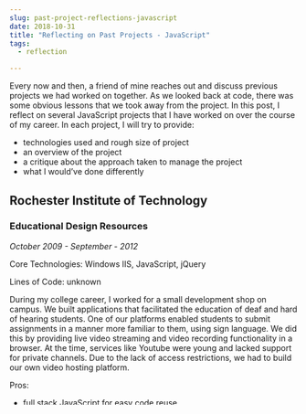 ```yaml
---
slug: past-project-reflections-javascript
date: 2018-10-31
title: "Reflecting on Past Projects - JavaScript"
tags:
  - reflection

---
```


Every now and then, a friend of mine reaches out and discuss previous projects we had worked on together.
As we looked back at code, there was some obvious lessons that we took away from the project.
In this post, I reflect on several JavaScript projects that I have worked on over the course of my career.
In each project, I will try to provide:

* technologies used and rough size of project
* an overview of the project
* a critique about the approach taken to manage the project
* what I would’ve done differently

<!--more-->

## Rochester Institute of Technology

### Educational Design Resources

_October 2009 - September - 2012_

Core Technologies: Windows IIS, JavaScript, jQuery

Lines of Code: unknown

During my college career, I worked for a small development shop on campus.
We built applications that facilitated the education of deaf and hard of hearing students.
One of our platforms enabled students to submit assignments in a manner more familiar to them, using sign language.
We did this by providing live video streaming and video recording functionality in a browser.
At the time, services like Youtube were young and lacked support for private channels.
Due to the lack of access restrictions, we had to build our own video hosting platform.

Pros:
* full stack JavaScript for easy code reuse
* mono-repo, easy to make cross-cutting changes
* delegated functionality to external services (Wowza Media Server for storage)

Cons:
* use of slow IIS JavaScript Runtime
* no dependency management
* required tribal knowledge to be effective

In the end, the system worked but was a nightmare to maintain.
Looking back, there are many things that I would have done differently.
Technology has certainly progressed since then .
Keep in mind, many of the modern tool sets available to you today may not have been available then.

## Indeed

### Employer Products

_June 2013 - December 2015_

Core Technologies: Java, JavaScript, Closure, jsdoc-typed

Lines of Code: 20K+

I joined Indeed working on the employer products.
This application allowed employers to post a job directly on our site and manage all candidates that apply.
We built the product targeting small to medium sized businesses.
Many larger systems were difficult for these smaller companies to get started.
Indeed sought to make the experience better.

Pros:
* static type checking via the Closure Linter
* wholistic tool chain provided by Closure
* able to apply object oriented principles to frontend application development

Cons:
* not widely used, making it difficult to find support
* few internal experts on the framework
* dependency management of frontend dependencies coupled to backend

The biggest critique I had about this system was how it grew.
Instead of refactoring and pulling parts out into their own system, we added more and more to the single system.
We took a prototype, continued to iterate on it, and pushed it through to production.
The biggest lesson I took away from this project was that sometimes, it's ok to slow down and refactor.
Every now and then, this is a necessity.


### Eclair

_June 2016 - April 2018_

Core Technologies: Java, JavaScript, NodeJS, jsdoc-typed

Lines of Code: < 5K

Eclair is a process I wrote to facilitate upgrading Spring from version 3 to 4 at Indeed.
Major library upgrades come with a fair amount of risk involved.
Classes that are deprecated are often cleaned up.
Components move between packages.
In the end, you have a set of changes that must be applied to your code base.
Before getting into the details of the library upgrade, I first build Darwin.
This service parsed dependency management files and maintained a queryable graph of dependencies.
Eclair used this API to apply the set of changes to every project that was impacted by the upgrade.

Pros:
* NPM made managing dependencies really easy
* worked on the command line and was easy to trace through
* system ran quickly and was easy to grow over time

Cons:
* use of jsdoc types proved to be cumbersome 
* jsdoc types didn’t work well for things that weren’t imported directly
* using wrong node version caused some events to be emitted differently
* lack of included logging made it difficult to track down problems

This being one of my first independent code bases, it’s hard to sit and critique it.
First, I would have baked in a better troubleshooting feature.
This would help facilitate investigations when other engineers were attempting to run the program. 
Another thing I would have done differently was build in reporting from the start.
Often times, we wanted to have a cohesive report of the state of the world before the change set was applied, and after.

## Dosh

### GraphQL

_May 2018 - November 2018_

Core Technologies: AWS Lambda, JavaScript, NodeJS, flow-typed

Lines of Code: ~ 13K

After Indeed, I wanted to vary up some of the technical experience that I had exposure to.
A colleague of mine had recently gone and joined Dosh, a cash back app.
Their backend systems were going through a large rewrite of some of their system components.
Upon joining, I was assigned to build out our new graphql layer.
Much of the schema was already specified and it was my job to glue the remote service calls into place.
It gave me great exposure to all the backing systems which drove our front end and running on AWS Lambda.

Pros:
* flow finally started bringing some static type analysis to JavaScript
* code base was sectioned by level of authentication, making exposure levels clear

Cons:
* flow’s opt-in model became difficult to work with on a largely untyped code base
* flow types aren’t preserved across library boundaries
* supporting compilation and flow meant adding babel and tons of plugins to support
* result in a lot of development toil needing to track down the right plugin for the right job

All in all, I really liked this project.
While working with flow and babel was painful at times, it wound up saving a lot of headaches.
The biggest thing I would do differently was use a types file to declare service contracts.
By using something like a `.d.ts`, you would be able to attach the types to the package.
Those types are then shipped along with the client when users install via npm.

## At Home

### Finch

_May 2018 - Present_

Core Technologies: Docker, TypeScript, NodeJS

Lines of Code: ~ 5K

The last project I wanted to talk about was a recent project I started after leaving Indeed.
This project was intended to be the evolution of the Darwin process I wrote at Indeed.
Darwin was written to accomplish a single task.
It turned into a system that proved promising to automate a good portion of process.
And so I started working on Finch in my free time.
Finch is a process composed of 3 parts: a crawler, a web interface, and a service.
Since this system was largely handling parsing and normalizing of XML and JSON data, I chose to write it in JavaScript.
Instead of using Flow, I decided to take TypeScript for a bigger spin.
In the past, I played around with TypeScript a bit in the past and it seemed really promising.
With this project, I finally had an opportunity to use it in a larger scale project.
I instantly fell in love with the simplicity and reduced toolchain that came with it.

Pros:
* reduced toolchain, making development straight forward
* works with existing NodeJS ecosystem
* establishing abstractions and integration points becomes intuitive

Cons:
* migrating to lerna is proving to be difficult, but not impossible

In retrospect, I really wish I figured out the multi-package story.
When I started the project, I did try to incorporate lerna.
But that only seemed to hinder the process of developing the proof of concept.
So I decided to shelve the multi-package story.
Instead, I isolated components using packaging and establishing rules between them.
In the end, I still found myself wanting the distinct independent packages.
